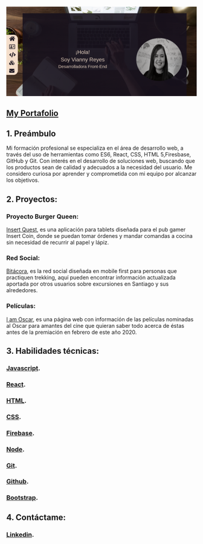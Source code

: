 ![logo](readmeImg/portafolio.png)

## [My Portafolio](https://portafolio-437cd.web.app/)

## 1. Preámbulo

Mi formación profesional se especializa en el área de desarrollo web, a través del uso de herramientas como ES6, React, CSS, HTML 5,Firesbase, GitHub y Git. Con interés en el desarrollo de soluciones web, buscando que los productos sean de calidad y adecuados a la necesidad del usuario. Me considero curiosa por aprender y comprometida con mi equipo por alcanzar los objetivos.

## 2. Proyectos:

### Proyecto Burger Queen:

[Insert Quest](https://burger-queen-5875f.firebaseapp.com), es una aplicación para tablets diseñada para el pub gamer Insert Coin, donde se puedan tomar órdenes y mandar comandas a cocina sin necesidad de recurrir al papel y lápiz.

### Red Social:

[Bitácora](https://revaldivieso.github.io/SCL012-Social-Network/src/index.html), es la red social diseñada en mobile first para personas que practiquen trekking, aquí pueden encontrar información actualizada aportada por otros usuarios sobre excursiones en Santiago y sus alrededores.

### Películas:

[I am Oscar](https://tamaramunoz.github.io/SCL012-proyecto-peliculas/src/index.html), es una página web con información de las películas nominadas al Oscar para amantes del cine que quieran saber todo acerca de éstas antes de la premiación en febrero de este año 2020.

## 3. Habilidades técnicas:

### [Javascript](https://developer.mozilla.org/es/docs/Web/JavaScript).

### [React](https://es.reactjs.org).

### [HTML](https://developer.mozilla.org/es/docs/Web/HTML).

### [CSS](https://developer.mozilla.org/es/docs/Web/CSS).

### [Firebase](https://firebase.google.com/?hl=es).

### [Node](https://nodejs.org/es/).

### [Git](https://git-scm.com/).

### [Github]().

### [Bootstrap](https://getbootstrap.com).

## 4. Contáctame:

### [Linkedin](https://www.linkedin.com/in/vianny-reyes-65b919157).

